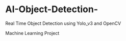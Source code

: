 # AI-Object-Detection-
Real Time Object Detection using Yolo_v3 and OpenCV

Machine Learning Project
